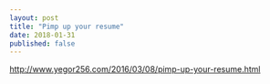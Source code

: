 ```yaml
---
layout: post
title: "Pimp up your resume"
date: 2018-01-31
published: false
---
```


http://www.yegor256.com/2016/03/08/pimp-up-your-resume.html
